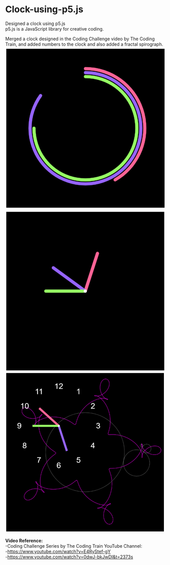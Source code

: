 # Clock-using-p5.js
Designed a clock using p5.js  <br>
p5.js is a JavaScript library for creative coding. <br>

Merged a clock designed in the Coding Challenge video by The Coding Train, and added numbers to the clock and also added a fractal spirograph. <br>
![Clock Design 1](/Images/clockdesign3.png?raw=true "Clock Design") <br>
![Clock Design 2](/Images/clockdesign2.png?raw=true "Clock Design") <br>
![Clock Design 3](/Images/clockdesign.png?raw=true "Clock Design") <br>

**Video Reference:** <br>
-Coding Challenge Series by The Coding Train YouTube Channel: <br>
-https://www.youtube.com/watch?v=E4RyStef-gY <br>
-https://www.youtube.com/watch?v=0dwJ-bkJwDI&t=2373s <br>
